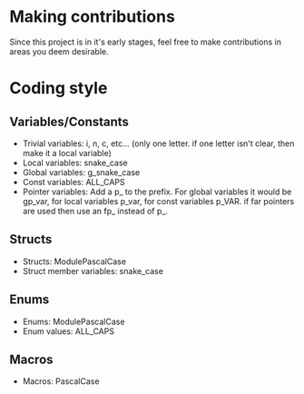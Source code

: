 # Making contributions
Since this project is in it's early stages, feel free
to make contributions in areas you deem desirable. 

# Coding style
## Variables/Constants
- Trivial variables: i, n, c, etc... (only one letter. if one letter isn't clear, then make it a local variable)
- Local variables: snake_case
- Global variables: g_snake_case
- Const variables: ALL_CAPS
- Pointer variables: Add a p_ to the prefix. For global variables it would be gp_var, for local variables p_var, for const variables p_VAR. if far pointers are used then use an fp_ instead of p_.

## Structs
- Structs: ModulePascalCase
- Struct member variables: snake_case

## Enums
- Enums: ModulePascalCase
- Enum values: ALL_CAPS

## Macros
- Macros: PascalCase
